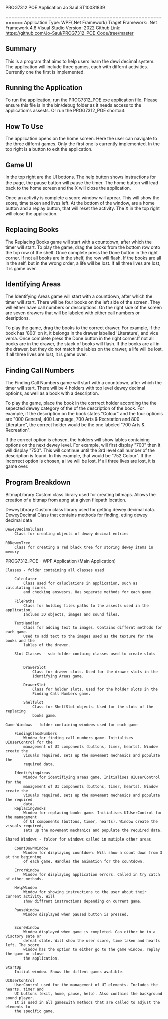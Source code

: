 PROG7312 POE Application
Jo Saul ST10081839

============================================================
Application Type: WPF(.Net Framework)
Traget Framework: .Net Framework 4.8
Visual Studio Version: 2022
Github Link: https://github.com/Jo-Saul/PROG7312_POE_Code/tree/master


Summary
------------------
This is a program that aims to help users learn the dewi decimal system. The application will
include three games, each with differnt activities. Currently one the first is implemented.


Running the Application
--------------------------
To run the application, run the PROG7312_POE.exe application file. Please ensure this file is
in the bin/debug folder as it needs access to the application's assests.
Or run the PROG7312_POE shortcut.


How To Use
------------
The application opens on the home screen. Here the user can navigate to the three differnt games.
Only the first one is currently implemented. In the top right is a button to exit the application.

Game UI
-----------
In the top right are the UI bottons. The help button shows instructions for the page, the pause 
button will pause the timer. The home button will lead back to the home screen and the X will 
close the application.  

Once an activity is complete a score window will aprear. This will show the score, time taken 
and lives left. At the bottom of the window, are a home button and a replay button, that will 
reset the activity. The X in the top right will close the application. 


Replacing Books
-------------------
The Replacing Books game will start with a countdown, after which the timer will start.
To play the game, drag the books from the bottom row onto the top row of the shelf. 
Once complete press the Done button in the right corner. If not all books are in the shelf,
the row will flash. If the books are all in the self, but in the wrong order, a life will be lost. 
If all three lives are lost, it is game over. 


Identifying Areas
---------------------
The Identifying Areas game will start with a countdown, after which the timer will start.
There will be four books on the left side of the screen. They will either have call numbers
or descriptions. On the right side of the screen are seven drawers that will be labeled with
either call numbers or desriptions. 

To play the game, drag the books to the correct drawer. For example, if the book has '800' on 
it, it belongs in the drawer labelled 'Literature', and vice versa. Once complete press the
Done button in the right corner.If not all books are in the drawer, the stack of books will
flash. If the books are all in the drawer, but they do not match the lables on the drawer, 
a life will be lost. If all three lives are lost, it is game over.


Finding Call Numbers
---------------------
The Finding Call Numbers game will start with a countdown, after which the timer will start.
There will be 4 holders with top level dewey decimal optioins, as well as a book with a 
description. 

To play the game, place the book in the corrrect holder according the the sepected dewey 
category of the of the description of the book. For example, if the description on the book 
states "Colour" and the four optionis are "000 General, 400 Language, 700 Arts & Recreation
and 800 Literature", the correct holder would be the one labeled "700 Arts & Recreation".

If the correct option is chosen, the holders will show lables containing options on the next
dewey level. For example, will first display "700" then it will display "750". This will 
continue until the 3rd level call number of the description is found. In this example, that
would be "752 Colour". If the incorrect option is chosen, a live will be lost. If all three 
lives are lost, it is game over.



Program Breakdown
----------------------------------------

BitmapLibrary 
	Custom class library used for creating bitmaps. Allows the creation of a bitmap
	from apng at a given filepath location. 

DeweyLibrary
	Custom class library used for getting dewey decimal data.
	DeweyDecimal
		Class that contains methods for finding, etting dewey decimal data

	DeweyDecimalClass
		Class for creating objects of dewey decimal entries

	RBDeweyTree
		Class for creating a red black tree for storing dewey items in memory
	
PROG7312_POE - WPF Application (Main Application)
	
	Classes - folder containing all classes used

		Calculator
			Class used for caluclations in application, such as calculating scores
			and checking answesrs. Has seperate methods for each game. 

		FilePaths 
			Class for holding files paths to the assests used in the application. 
			Inclues 3D objects, images and sound files. 

		TextHandler 
			Class for adding text to images. Contains differnt methods for each game. 
			Used to add text to the images used as the texture for the books and the 
			lables of the drawer. 

		Slot Classes - sub folder containg classes used to create slots

			
			DrawerSlot
				Class for drawer slots. Used for the drawer slots in the 
				Identifying Areas game. 

			DrawerSlot
				Class for holder slots. Used for the holder slots in the 
				Finding Call Numbers game. 

			ShelfSlot
				Class for ShelfSlot objects. Used for the slots of the replacing 
				books game. 

	Game Windows - folder containing windows used for each game
		
		FindingClassNumbers 
			Window for finding call numbers game. Initialises UIUserControl for the 
			management of UI components (buttons, timer, hearts). Window create the 
			visuals required, sets up the movement mechanics and populate the 
			required data. 

		IdentifyingAreas 
			Window for identifiying areas game. Initialises UIUserControl for the 
			management of UI components (buttons, timer, hearts). Window create the 
			visuals required, sets up the movement mechanics and populate the required 
			data. 
		ReplacingBooks
			Window for replacing books game. Initialises UIUserControl for the management
			of UI components (buttons, timer, hearts). Window create the visuals required, 
			sets up the movement mechanics and populate the required data. 
	
	Shared Windows - folder for windows called in mutiple other areas

		CountDownWindow 
			Window for displaying countdown. Will show a count down from 3 at the beginning 
			of each game. Handles the animation for the countdown. 

		ErrorWindow
			Window for displaying application errors. Called in try catch of other methods.

		HelpWindow 
			Window for showing instructions to the user about their current activity. Will 
			show diffrent instructions depending on current game. 

		PauseWindow 
			Window displayed when paused button is pressed. 
	

		ScoreWindow
			Window displayed when game is completed. Can either be in a visctory sate or 
			defeat state. Will show the user score, time taken and hearts left. The score 
			window has the option to either go to the game window, replay the game or close 
			the application. 

	StartUp
		Initial window. Shows the diffent games avalible. 

	UIUserControl 
		UserControl used for the management of UI elements. Includes the hearts, timer and 
		UI buttons (exit, home, pause, help). Also contains the background sound player. 
		It is used in all gameswith methods that are called to adjust the elements to 
		the specific game. 
